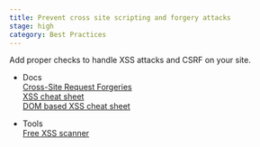 ```yaml
---
title: Prevent cross site scripting and forgery attacks
stage: high
category: Best Practices
---
```


Add proper checks to handle XSS attacks and CSRF on your site.

* Docs <br>
[Cross-Site Request Forgeries](https://blog.codinghorror.com/cross-site-request-forgeries-and-you/) <br>
[XSS cheat sheet](https://www.owasp.org/index.php/)<br>
[DOM based XSS cheat sheet](https://www.owasp.org/index.php/DOM_based_XSS_Prevention_Cheat_Sheet)<br>

* Tools <br>
[Free XSS scanner](https://www.acunetix.com/vulnerability-scanner/)<br>
